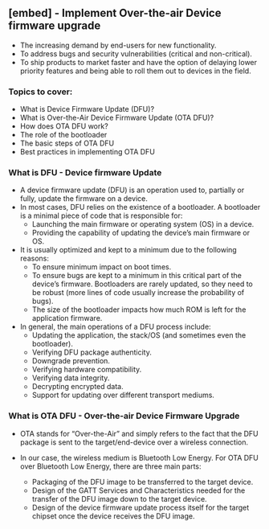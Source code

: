 ## [embed] - Implement Over-the-air Device firmware upgrade

* The increasing demand by end-users for new functionality.
* To address bugs and security vulnerabilities (critical and non-critical).
* To ship products to market faster and have the option of delaying lower priority features and being able to roll them out to devices in the field.

### Topics to cover:
* What is Device Firmware Update (DFU)?
* What is Over-the-Air Device Firmware Update (OTA DFU)?
* How does OTA DFU work?
* The role of the bootloader
* The basic steps of OTA DFU
* Best practices in implementing OTA DFU

### What is DFU - Device firmware Update
* A device firmware update (DFU) is an operation used to, partially or fully, update the firmware on a device.
* In most cases, DFU relies on the existence of a bootloader. A bootloader is a minimal piece of code that is responsible for:
    - Launching the main firmware or operating system (OS) in a device.
    - Providing the capability of updating the device’s main firmware or OS.
* It is usually optimized and kept to a minimum due to the following reasons:
    - To ensure minimum impact on boot times.
    - To ensure bugs are kept to a minimum in this critical part of the device’s firmware. Bootloaders are rarely updated, so they need to be robust (more lines of code usually increase the probability of bugs).
    - The size of the bootloader impacts how much ROM is left for the application firmware.
* In general, the main operations of a DFU process include:
    - Updating the application, the stack/OS (and sometimes even the bootloader).
    - Verifying DFU package authenticity.
    - Downgrade prevention.
    - Verifying hardware compatibility.
    - Verifying data integrity.
    - Decrypting encrypted data.
    - Support for updating over different transport mediums.

### What is OTA DFU - Over-the-air Device Firmware Upgrade
* OTA stands for “Over-the-Air” and simply refers to the fact that the DFU package is sent to the target/end-device over a wireless connection.
* In our case, the wireless medium is Bluetooth Low Energy. For OTA DFU over Bluetooth Low Energy, there are three main parts:

    - Packaging of the DFU image to be transferred to the target device.
    - Design of the GATT Services and Characteristics needed for the transfer of the DFU image down to the target device.
    - Design of the device firmware update process itself for the target chipset once the device receives the DFU image.
